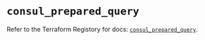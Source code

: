 # `consul_prepared_query`

Refer to the Terraform Registory for docs: [`consul_prepared_query`](https://registry.terraform.io/providers/hashicorp/consul/2.17.0/docs/resources/prepared_query).
